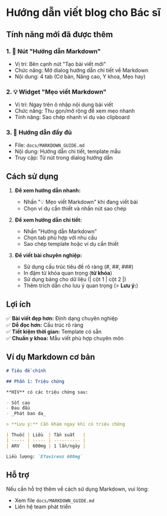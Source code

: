 # Hướng dẫn viết blog cho Bác sĩ

## Tính năng mới đã được thêm

### 1. 🔵 Nút "Hướng dẫn Markdown"

- Vị trí: Bên cạnh nút "Tạo bài viết mới"
- Chức năng: Mở dialog hướng dẫn chi tiết về Markdown
- Nội dung: 4 tab (Cơ bản, Nâng cao, Y khoa, Mẹo hay)

### 2. 💡 Widget "Mẹo viết Markdown"

- Vị trí: Ngay trên ô nhập nội dung bài viết
- Chức năng: Thu gọn/mở rộng để xem mẹo nhanh
- Tính năng: Sao chép nhanh ví dụ vào clipboard

### 3. 📖 Hướng dẫn đầy đủ

- File: `docs/MARKDOWN_GUIDE.md`
- Nội dung: Hướng dẫn chi tiết, template mẫu
- Truy cập: Từ nút trong dialog hướng dẫn

## Cách sử dụng

1. **Để xem hướng dẫn nhanh:**

   - Nhấn "💡 Mẹo viết Markdown" khi đang viết bài
   - Chọn ví dụ cần thiết và nhấn nút sao chép

2. **Để xem hướng dẫn chi tiết:**

   - Nhấn "Hướng dẫn Markdown"
   - Chọn tab phù hợp với nhu cầu
   - Sao chép template hoặc ví dụ cần thiết

3. **Để viết bài chuyên nghiệp:**
   - Sử dụng cấu trúc tiêu đề rõ ràng (#, ##, ###)
   - In đậm từ khóa quan trọng (**từ khóa**)
   - Sử dụng bảng cho dữ liệu (| cột 1 | cột 2 |)
   - Thêm trích dẫn cho lưu ý quan trọng (> **Lưu ý:**)

## Lợi ích

✅ **Bài viết đẹp hơn:** Định dạng chuyên nghiệp  
✅ **Dễ đọc hơn:** Cấu trúc rõ ràng  
✅ **Tiết kiệm thời gian:** Template có sẵn  
✅ **Chuẩn y khoa:** Mẫu viết phù hợp chuyên môn

## Ví dụ Markdown cơ bản

```markdown
# Tiêu đề chính

## Phần 1: Triệu chứng

**HIV** có các triệu chứng sau:

- Sốt cao
- Đau đầu
- _Phát ban da_

> **Lưu ý:** Cần khám ngay khi có triệu chứng

| Thuốc | Liều  | Tần suất   |
| ----- | ----- | ---------- |
| ARV   | 600mg | 1 lần/ngày |

Liều lượng: `Efavirenz 600mg`
```

## Hỗ trợ

Nếu cần hỗ trợ thêm về cách sử dụng Markdown, vui lòng:

- Xem file `docs/MARKDOWN_GUIDE.md`
- Liên hệ team phát triển
